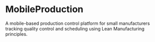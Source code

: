 # MobileProduction
A mobile-based production control platform for small manufacturers tracking quality control and scheduling using Lean Manufacturing principles.
